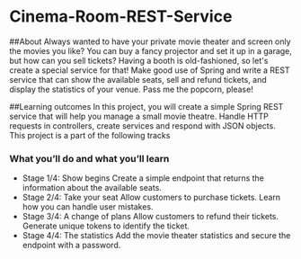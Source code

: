 # Cinema-Room-REST-Service

##About
Always wanted to have your private movie theater and screen only the movies you like? You can buy a fancy projector and set it up in a garage, but how can you sell tickets? Having a booth is old-fashioned, so let's create a special service for that! Make good use of Spring and write a REST service that can show the available seats, sell and refund tickets, and display the statistics of your venue. Pass me the popcorn, please!

##Learning outcomes
In this project, you will create a simple Spring REST service that will help you manage a small movie theatre. Handle HTTP requests in controllers, create services and respond with JSON objects.
This project is a part of the following tracks

### What you’ll do and what you’ll learn
- Stage 1/4: Show begins 
Create a simple endpoint that returns the information about the available seats.
- Stage 2/4: Take your seat 
Allow customers to purchase tickets. Learn how you can handle user mistakes.
- Stage 3/4: A change of plans
Allow customers to refund their tickets. Generate unique tokens to identify the ticket.
- Stage 4/4: The statistics
Add the movie theater statistics and secure the endpoint with a password.
